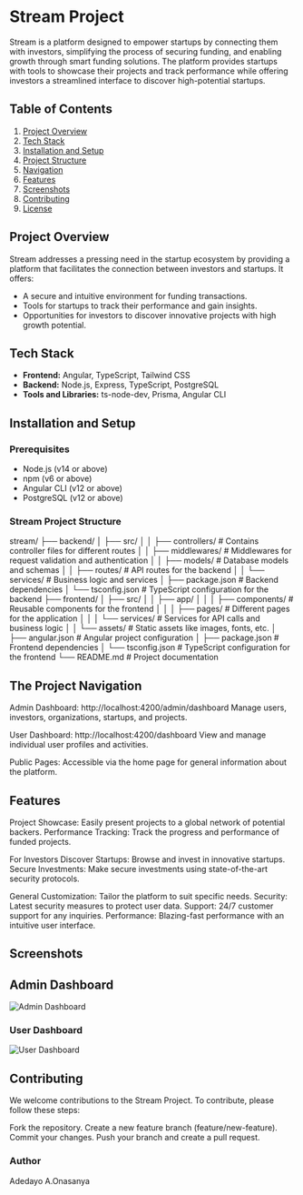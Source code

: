 # Stream Project

Stream is a platform designed to empower startups by connecting them with investors, simplifying the process of securing funding, and enabling growth through smart funding solutions. The platform provides startups with tools to showcase their projects and track performance while offering investors a streamlined interface to discover high-potential startups.

## Table of Contents

1. [Project Overview](#project-overview)
2. [Tech Stack](#tech-stack)
3. [Installation and Setup](#installation-and-setup)
4. [Project Structure](#project-structure)
5. [Navigation](#navigation)
6. [Features](#features)
7. [Screenshots](#screenshots)
8. [Contributing](#contributing)
9. [License](#license)

## Project Overview

Stream addresses a pressing need in the startup ecosystem by providing a platform that facilitates the connection between investors and startups. It offers:

- A secure and intuitive environment for funding transactions.
- Tools for startups to track their performance and gain insights.
- Opportunities for investors to discover innovative projects with high growth potential.

## Tech Stack

- **Frontend:** Angular, TypeScript, Tailwind CSS
- **Backend:** Node.js, Express, TypeScript, PostgreSQL
- **Tools and Libraries:** ts-node-dev, Prisma, Angular CLI

## Installation and Setup

### Prerequisites

- Node.js (v14 or above)
- npm (v6 or above)
- Angular CLI (v12 or above)
- PostgreSQL (v12 or above)

### Stream Project Structure
stream/
├── backend/
│   ├── src/
│   │   ├── controllers/    # Contains controller files for different routes
│   │   ├── middlewares/    # Middlewares for request validation and authentication
│   │   ├── models/         # Database models and schemas
│   │   ├── routes/         # API routes for the backend
│   │   └── services/       # Business logic and services
│   ├── package.json        # Backend dependencies
│   └── tsconfig.json       # TypeScript configuration for the backend
├── frontend/
│   ├── src/
│   │   ├── app/
│   │   │   ├── components/ # Reusable components for the frontend
│   │   │   ├── pages/      # Different pages for the application
│   │   │   └── services/   # Services for API calls and business logic
│   │   └── assets/         # Static assets like images, fonts, etc.
│   ├── angular.json        # Angular project configuration
│   ├── package.json        # Frontend dependencies
│   └── tsconfig.json       # TypeScript configuration for the frontend
└── README.md               # Project documentation

## The Project Navigation
Admin Dashboard: http://localhost:4200/admin/dashboard
Manage users, investors, organizations, startups, and projects.

User Dashboard: http://localhost:4200/dashboard
View and manage individual user profiles and activities.

Public Pages: Accessible via the home page for general information about the platform.

## Features

Project Showcase: Easily present projects to a global network of potential backers.
Performance Tracking: Track the progress and performance of funded projects.

For Investors
Discover Startups: Browse and invest in innovative startups.
Secure Investments: Make secure investments using state-of-the-art security protocols.

General
Customization: Tailor the platform to suit specific needs.
Security: Latest security measures to protect user data.
Support: 24/7 customer support for any inquiries.
Performance: Blazing-fast performance with an intuitive user interface.

## Screenshots

## Admin Dashboard
![Admin Dashboard](./admin/stream/frontend/screenshot/stream1.png)

### User Dashboard
![User Dashboard](./admin/stream/frontend/screenshots/stream2.png)

## Contributing
We welcome contributions to the Stream Project. To contribute, please follow these steps:

Fork the repository.
Create a new feature branch (feature/new-feature).
Commit your changes.
Push your branch and create a pull request.

### Author
Adedayo A.Onasanya